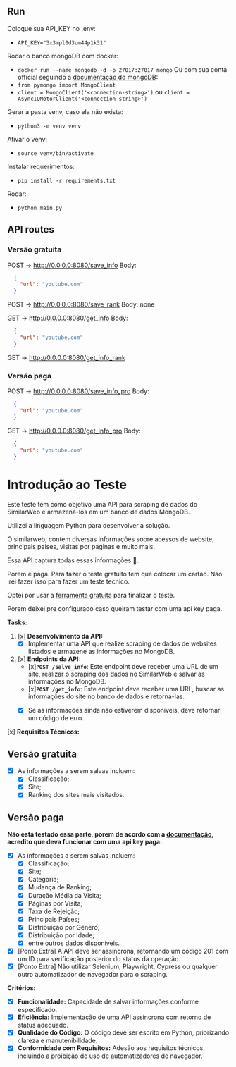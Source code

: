 ## Run

Coloque sua API_KEY no .env:
- `API_KEY="3x3mpl0d3um44p1k31"`

Rodar o banco mongoDB com docker:
- `docker run --name mongodb -d -p 27017:27017 mongo`
Ou com sua conta official seguindo a [documentação do mongoDB](https://www.mongodb.com/docs/atlas/tutorial/connect-to-your-cluster/):
- `from pymongo import MongoClient`
- `client = MongoClient('<connection-string>')` ou `client = AsyncIOMotorClient('<connection-string>')`

Gerar a pasta venv, caso ela não exista:
- `python3 -m venv venv`

Ativar o venv:
- `source venv/bin/activate`

Instalar requerimentos:
- `pip install -r requirements.txt`

Rodar:
- `python main.py`


## API routes

### Versão gratuita
POST -> http://0.0.0.0:8080/save_info
  Body:
  ```json
    {
      "url": "youtube.com"
    }
  ```

POST -> http://0.0.0.0:8080/save_rank
  Body: none

GET -> http://0.0.0.0:8080/get_info
  Body:
  ```json
    {
      "url": "youtube.com"
    }
  ```

GET -> http://0.0.0.0:8080/get_info_rank

### Versão paga
POST -> http://0.0.0.0:8080/save_info_pro
  Body:
  ```json
    {
      "url": "youtube.com"
    }
  ```
GET -> http://0.0.0.0:8080/get_info_pro
  Body:
  ```json
    {
      "url": "youtube.com"
    }
  ```


# Introdução ao Teste

Este teste tem como objetivo uma API para scraping de dados do SimilarWeb e armazená-los em um banco de dados MongoDB. 

Utilizei a linguagem Python para desenvolver a solução.

O similarweb, contem diversas informações sobre acessos de website, principais paises, visitas por paginas e muito mais. 

Essa API captura todas essas informações 🙂.

Porem é paga. Para fazer o teste gratuito tem que colocar um cartão.
Não irei fazer isso para fazer um teste tecnico.

Optei por usar a [ferramenta gratuita](https://developers.similarweb.com/docs/digital-rank-api#get-started-with-website-digitalrank-api) para finalizar o teste.

Porem deixei pre configurado caso queiram testar com uma api key paga.

**Tasks:**

1. [x] **Desenvolvimento da API:**
    - [x] Implementar uma API que realize scraping de dados de websites listados e armazene as informações no MongoDB.
2. [x] **Endpoints da API:**
    - [x]**`POST /salve_info`**: Este endpoint deve receber uma URL de um site, realizar o scraping dos dados no SimilarWeb e salvar as informações no MongoDB.
    - [x]**`POST /get_info`**: Este endpoint deve receber uma URL, buscar as informações do site no banco de dados e retorná-las. 
    - [x] Se as informações ainda não estiverem disponíveis, deve retornar um código de erro.
    

[x] **Requisitos Técnicos:**

## Versão gratuita
- [x] As informações a serem salvas incluem: 
  - [x] Classificação;
  - [x] Site;
  - [x] Ranking dos sites mais visitados.

## Versão paga
**Não está testado essa parte, porem de acordo com a [documentação](https://developers.similarweb.com/reference/api-lite), acredito que deva funcionar com uma api key paga:**
- [x] As informações a serem salvas incluem: 
  - [x] Classificação;
  - [x] Site;
  - [x] Categoria;
  - [x] Mudança de Ranking;
  - [x] Duração Média da Visita;
  - [x] Páginas por Visita;
  - [x] Taxa de Rejeição;
  - [x] Principais Países;
  - [x] Distribuição por Gênero;
  - [x] Distribuição por Idade;
  - [x] entre outros dados disponíveis.

- [x] [Ponto Extra] A API deve ser assíncrona, retornando um código 201 com um ID para verificação posterior do status da operação.
- [x] [Ponto Extra] Não utilizar Selenium, Playwright, Cypress ou qualquer outro automatizador de navegador para o scraping.

**Critérios:**

- [x] **Funcionalidade:** Capacidade de salvar informações conforme especificado.
- [x] **Eficiência:** Implementação de uma API assíncrona com retorno de status adequado.
- [x] **Qualidade do Código:** O código deve ser escrito em Python, priorizando clareza e manutenibilidade.
- [x] **Conformidade com Requisitos:** Adesão aos requisitos técnicos, incluindo a proibição do uso de automatizadores de navegador.
